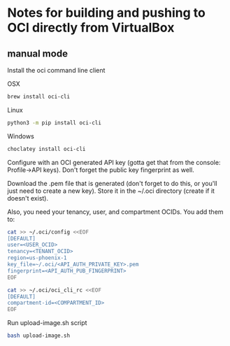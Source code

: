 # Notes for building and pushing to OCI directly from VirtualBox

## manual mode

Install the oci command line client

OSX

```bash
brew install oci-cli
```

Linux

```bash
python3 -m pip install oci-cli
```

Windows

```bash
choclatey install oci-cli
```

Configure with an OCI generated API key (gotta get that from the console: Profile->API keys). Don't forget the public key fingerprint as well.

Download the .pem file that is generated (don't forget to do this, or you'll just need to create a new key). Store it in the ~/.oci directory (create if it doesn't exist).

Also, you need your tenancy, user, and compartment OCIDs. You add them to:

```bash
cat >> ~/.oci/config <<EOF
[DEFAULT]
user=<USER_OCID>
tenancy=<TENANT_OCID>
region=us-phoenix-1
key_file=~/.oci/<API_AUTH_PRIVATE_KEY>.pem
fingerprint=<API_AUTH_PUB_FINGERPRINT>
EOF

cat >> ~/.oci/oci_cli_rc <<EOF
[DEFAULT]
compartment-id=<COMPARTMENT_ID>
EOF
```

Run upload-image.sh script

```bash
bash upload-image.sh
```

